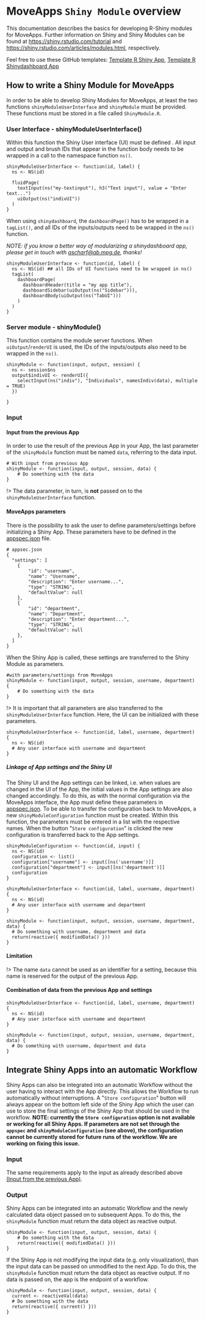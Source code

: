 # MoveApps `Shiny Module` overview
This documentation describes the basics for developing R-Shiny modules for MoveApps. Further information on Shiny and
Shiny Modules can be found at  https://shiny.rstudio.com/tutorial and https://shiny.rstudio.com/articles/modules.html,
respectively.

Feel free to use these GitHub templates: [Template R Shiny App](https://github.com/movestore/Template_R_Shiny_App ':ignore'), [Template R Shinydashboard App](https://github.com/movestore/Template_R_Shinydashboard_App ':ignore')

## How to write a Shiny Module for MoveApps
In order to be able to develop Shiny Modules for MoveApps, at least the two functions `shinyModuleUserInterface` and `shinyModule` must be provided. These functions must be stored in a file called `ShinyModule.R`.

### User Interface - shinyModuleUserInterface()
Within this function the Shiny User interface (UI) must be defined . All input and output and brush IDs that appear in the function body needs to be wrapped in a call to the namespace function `ns()`.
```
shinyModuleUserInterface <- function(id, label) {
  ns <- NS(id)

  fluidPage(
    textInput(ns("my-textinput"), h3("Text input"), value = "Enter text...")
    uiOutput(ns("indivUI"))
  )
}
```

When using `shinydashboard`, the `dashboardPage()` has to be wrapped in a `tagList()`, and all IDs of the inputs/outputs need to be wrapped in the `ns()` function. 

*NOTE: if you know a better way of modularizing a shinydashboard app, please get in touch with ascharf@ab.mpg.de, thanks!*

```
shinyModuleUserInterface <- function(id, label) {
  ns <- NS(id) ## all IDs of UI functions need to be wrapped in ns()
  tagList(
    dashboardPage(
      dashboardHeader(title = "my app title"),
      dashboardSidebar(uiOutput(ns("Sidebar"))), 
      dashboardBody(uiOutput(ns("TabUI")))
    )
  )
}
```


### Server module - shinyModule()
This function contains the module server functions. When `uiOutput`/`renderUI` is used, the IDs of the inputs/outputs also need to be wrapped in the `ns()`.

```
shinyModule <- function(input, output, session) {
  ns <- session$ns
  output$indivUI <- renderUI({
    selectInput(ns("indiv"), "Individuals", namesIndiv(data), multiple = TRUE)
  })
  
}
```

### Input

#### Input from the previous App
In order to use the result of the previous App in your App, the last parameter of the `shinyModule` function must be named `data`, referring to the data input.
```
# With input from previous App
shinyModule <- function(input, output, session, data) {
    # Do something with the data
}
```

!> The data parameter, in turn, is **not** passed on to the `shinyModuleUserInterface` function.


#### MoveApps parameters
There is the possibility to ask the user to define parameters/settings before initializing a Shiny App. These parameters have to be defined in the [appspec.json](appspec.md) file.

```
# appsec.json
{
  "settings": [
    {
        "id": "username",
        "name": "Username",
        "description": "Enter username...",
        "type": "STRING",
        "defaultValue": null
    },
    {
        "id": "department",
        "name": "Department",
        "description": "Enter department...",
        "type": "STRING",
        "defaultValue": null
    },
  ]
}
```
 
When the Shiny App is called, these settings are transferred to the Shiny Module as parameters.

```
#with parameters/settings from MoveApps 
shinyModule <- function(input, output, session, username, department) {
    # Do something with the data
}
```

!> It is important that all parameters are also transferred to the `shinyModuleUserInterface` function. Here, the UI can be initialized with these parameters.

```
shinyModuleUserInterface <- function(id, label, username, department) {
  ns <- NS(id)
  # Any user interface with username and department 
}
```
##### Linkage of App settings and the Shiny UI
The Shiny UI and the App settings can be linked, i.e. when values are changed in the UI of the App, the initial values in the App settings are also changed accordingly. To do this, as with the normal configuration via the MoveApps interface, the App must define these parameters in [appspec.json](appspec.md). To be able to transfer the configuration back to MoveApps, a new `shinyModuleConfiguration` function must be created. Within this function, the parameters must be entered in a list with the respective names. When the button "`Store configuration`" is clicked the new configuration is transferred back to the App settings.

```
shinyModuleConfiguration <- function(id, input) {
  ns <- NS(id)
  configuration <- list()
  configuration["username"] <- input[[ns('username')]]
  configuration["department"] <- input[[ns('department')]]
  configuration
}

shinyModuleUserInterface <- function(id, label, username, department) {
  ns <- NS(id)
  # Any user interface with username and department 
}

shinyModule <- function(input, output, session, username, department, data) {
  # Do something with username, department and data
  return(reactive({ modifiedData() }))
}
```


#### Limitation
!> The name `data` cannot be used as an identifier for a setting, because this name is reserved for the output of the previous App.


#### Combination of data from the previous App and settings
```
shinyModuleUserInterface <- function(id, label, username, department) {
  ns <- NS(id)
  # Any user interface with username and department 
}

shinyModule <- function(input, output, session, username, department, data) {
  # Do something with username, department and data
}
```

## Integrate Shiny Apps into an automatic Workflow
Shiny Apps can also be integrated into an automatic Workflow without the user having to interact with the App directly. This allows the Workflow to run automatically without interruptions. A "`Store configuration`" button will always appear on the bottom left side of the Shiny App which the user can use to store the final settings of the Shiny App that should be used in the workflow. **NOTE: currently the `Store configuration` option is not available or working for all Shiny Apps. If parameters are not set through the `appspec` and `shinyModuleConfiguration` (see above), the configuration cannot be currently stored for future runs of the workflow. We are working on fixing this issue.**

### Input
The same requirements apply to the input as already described above [(Input from the previous App)](copilot-shiny-sdk#input-predecessor-app).

### Output
Shiny Apps can be integrated into an automatic Workflow and the newly calculated data object passed on to subsequent Apps. To do this, the `shinyModule` function must return the data object as reactive output.
```
shinyModule <- function(input, output, session, data) {
    # Do something with the data
    return(reactive({ modifiedData() }))
}
```

If the Shiny App is not modifying the input data (e.g. only visualization), than the input data can be passed on unmodified to the next App. To do this, the `shinyModule` function must return the data object as reactive output. If no data is passed on, the app is the endpoint of a workflow.
```
shinyModule <- function(input, output, session, data) {
  current <- reactiveVal(data)
  # Do something with the data
  return(reactive({ current() }))
}
```
